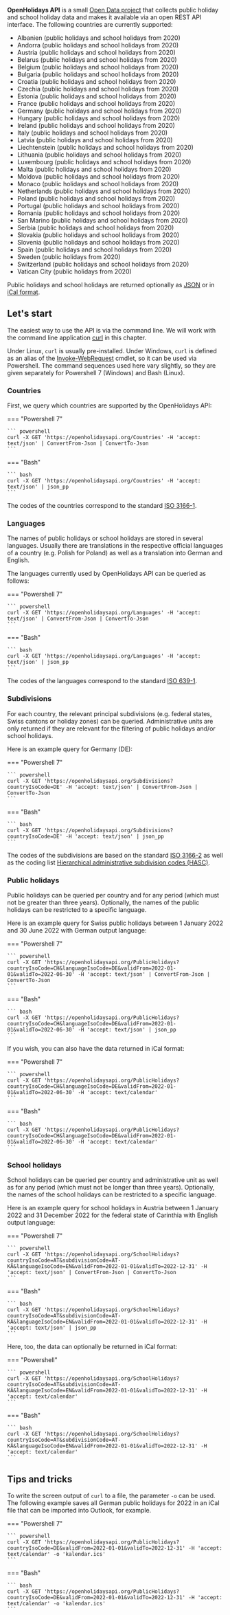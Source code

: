 **OpenHolidays API** is a small [Open Data project](https://opendatahandbook.org/guide/en/what-is-open-data/) that collects public holiday and school holiday data and makes it available via an open REST API interface. The following countries are currently supported:

+ Albanien (public holidays and school holidays from 2020)
+ Andorra (public holidays and school holidays from 2020)
+ Austria (public holidays and school holidays from 2020)
+ Belarus (public holidays and school holidays from 2020)
+ Belgium (public holidays and school holidays from 2020)
+ Bulgaria (public holidays and school holidays from 2020)
+ Croatia (public holidays and school holidays from 2020)
+ Czechia (public holidays and school holidays from 2020)
+ Estonia (public holidays and school holidays from 2020)
+ France (public holidays and school holidays from 2020)
+ Germany (public holidays and school holidays from 2020)
+ Hungary (public holidays and school holidays from 2020)
+ Ireland (public holidays and school holidays from 2020)
+ Italy (public holidays and school holidays from 2020)
+ Latvia (public holidays and school holidays from 2020)
+ Liechtenstein (public holidays and school holidays from 2020)
+ Lithuania (public holidays and school holidays from 2020)
+ Luxembourg (public holidays and school holidays from 2020)
+ Malta (public holidays and school holidays from 2020)
+ Moldova (public holidays and school holidays from 2020)
+ Monaco (public holidays and school holidays from 2020)
+ Netherlands (public holidays and school holidays from 2020)
+ Poland (public holidays and school holidays from 2020)
+ Portugal (public holidays and school holidays from 2020)
+ Romania (public holidays and school holidays from 2020)
+ San Marino (public holidays and school holidays from 2020)
+ Serbia (public holidays and school holidays from 2020)
+ Slovakia (public holidays and school holidays from 2020)
+ Slovenia (public holidays and school holidays from 2020)
+ Spain (public holidays and school holidays from 2020)
+ Sweden (public holidays from 2020)
+ Switzerland (public holidays and school holidays from 2020)
+ Vatican City (public holidays from 2020)

Public holidays and school holidays are returned optionally as [JSON](https://datatracker.ietf.org/doc/html/rfc7159) or in [iCal format](https://datatracker.ietf.org/doc/html/rfc5545).

## Let's start

The easiest way to use the API is via the command line. We will work with the command line application [curl](https://curl.se/) in this chapter. 

Under Linux, `curl` is usually pre-installed. Under Windows, `curl` is defined as an alias of the [Invoke-WebRequest](https://docs.microsoft.com/en-us/powershell/module/microsoft.powershell.utility/invoke-webrequest) cmdlet, so it can be used via Powershell. The command sequences used here vary slightly, so they are given separately for Powershell 7 (Windows) and Bash (Linux).

### Countries

First, we query which countries are supported by the OpenHolidays API:

=== "Powershell 7"

    ``` powershell
    curl -X GET 'https://openholidaysapi.org/Countries' -H 'accept: text/json' | ConvertFrom-Json | ConvertTo-Json
    ```

=== "Bash"

    ``` bash
    curl -X GET 'https://openholidaysapi.org/Countries' -H 'accept: text/json' | json_pp
    ```

The codes of the countries correspond to the standard [ISO 3166-1](https://www.iso.org/iso-3166-country-codes.html).

### Languages

The names of public holidays or school holidays are stored in several languages. Usually there are translations in the respective official languages of a country (e.g. Polish for Poland) as well as a translation into German and English. 

The languages currently used by OpenHolidays API can be queried as follows: 

=== "Powershell 7"

    ``` powershell
    curl -X GET 'https://openholidaysapi.org/Languages' -H 'accept: text/json' | ConvertFrom-Json | ConvertTo-Json
    ```

=== "Bash"

    ``` bash
    curl -X GET 'https://openholidaysapi.org/Languages' -H 'accept: text/json' | json_pp
    ```

The codes of the languages correspond to the standard [ISO 639-1](https://www.iso.org/iso-639-language-codes.html).

### Subdivisions

For each country, the relevant principal subdivisions (e.g. federal states, Swiss cantons or holiday zones) can be queried. Administrative units are only returned if they are relevant for the filtering of public holidays and/or school holidays.

Here is an example query for Germany (DE): 

=== "Powershell 7"

    ``` powershell
    curl -X GET 'https://openholidaysapi.org/Subdivisions?countryIsoCode=DE' -H 'accept: text/json' | ConvertFrom-Json | ConvertTo-Json
    ```

=== "Bash"

    ``` bash
    curl -X GET 'https://openholidaysapi.org/Subdivisions?countryIsoCode=DE' -H 'accept: text/json' | json_pp
    ```

The codes of the subdivisions are based on the standard [ISO 3166-2](https://www.iso.org/iso-3166-country-codes.html) as well as the coding list [Hierarchical administrative subdivision codes (HASC)](http://www.statoids.com/ihasc.html).

### Public holidays

Public holidays can be queried per country and for any period (which must not be greater than three years). Optionally, the names of the public holidays can be restricted to a specific language. 

Here is an example query for Swiss public holidays between 1 January 2022 and 30 June 2022 with German output language: 

=== "Powershell 7"

    ``` powershell
    curl -X GET 'https://openholidaysapi.org/PublicHolidays?countryIsoCode=CH&languageIsoCode=DE&validFrom=2022-01-01&validTo=2022-06-30' -H 'accept: text/json' | ConvertFrom-Json | ConvertTo-Json
    ```

=== "Bash"

    ``` bash
    curl -X GET 'https://openholidaysapi.org/PublicHolidays?countryIsoCode=CH&languageIsoCode=DE&validFrom=2022-01-01&validTo=2022-06-30' -H 'accept: text/json' | json_pp
    ```

If you wish, you can also have the data returned in iCal format:

=== "Powershell 7"

    ``` powershell
    curl -X GET 'https://openholidaysapi.org/PublicHolidays?countryIsoCode=CH&languageIsoCode=DE&validFrom=2022-01-01&validTo=2022-06-30' -H 'accept: text/calendar'
    ```

=== "Bash"

    ``` bash
    curl -X GET 'https://openholidaysapi.org/PublicHolidays?countryIsoCode=CH&languageIsoCode=DE&validFrom=2022-01-01&validTo=2022-06-30' -H 'accept: text/calendar'
    ```

### School holidays

School holidays can be queried per country and administrative unit as well as for any period (which must not be longer than three years). Optionally, the names of the school holidays can be restricted to a specific language. 

Here is an example query for school holidays in Austria between 1 January 2022 and 31 December 2022 for the federal state of Carinthia with English output language: 

=== "Powershell 7"

    ``` powershell
    curl -X GET 'https://openholidaysapi.org/SchoolHolidays?countryIsoCode=AT&subdivisionCode=AT-KÄ&languageIsoCode=EN&validFrom=2022-01-01&validTo=2022-12-31' -H 'accept: text/json' | ConvertFrom-Json | ConvertTo-Json
    ```

=== "Bash"

    ``` bash
    curl -X GET 'https://openholidaysapi.org/SchoolHolidays?countryIsoCode=AT&subdivisionCode=AT-KÄ&languageIsoCode=EN&validFrom=2022-01-01&validTo=2022-12-31' -H 'accept: text/json' | json_pp
    ```

Here, too, the data can optionally be returned in iCal format:

=== "Powershell"

    ``` powershell
    curl -X GET 'https://openholidaysapi.org/SchoolHolidays?countryIsoCode=AT&subdivisionCode=AT-KÄ&languageIsoCode=EN&validFrom=2022-01-01&validTo=2022-12-31' -H 'accept: text/calendar'
    ```

=== "Bash"

    ``` bash
    curl -X GET 'https://openholidaysapi.org/SchoolHolidays?countryIsoCode=AT&subdivisionCode=AT-KÄ&languageIsoCode=EN&validFrom=2022-01-01&validTo=2022-12-31' -H 'accept: text/calendar'
    ```

## Tips and tricks

To write the screen output of `curl` to a file, the parameter `-o` can be used. The following example saves all German public holidays for 2022 in an iCal file that can be imported into Outlook, for example.

=== "Powershell 7"

    ``` powershell
    curl -X GET 'https://openholidaysapi.org/PublicHolidays?countryIsoCode=DE&validFrom=2022-01-01&validTo=2022-12-31' -H 'accept: text/calendar' -o 'kalendar.ics'
    ```

=== "Bash"

    ``` bash
    curl -X GET 'https://openholidaysapi.org/PublicHolidays?countryIsoCode=DE&validFrom=2022-01-01&validTo=2022-12-31' -H 'accept: text/calendar' -o 'kalendar.ics'
    ```
